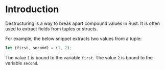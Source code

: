 # Introduction

Destructuring is a way to break apart compound values in Rust. It is often used to extract fields from tuples or structs.

For example, the below snippet extracts two values from a tuple:
```rust
let (first, second) = (1, 2);
```

The value `1` is bound to the variable `first`.
The value `2` is bound to the variable `second`.
